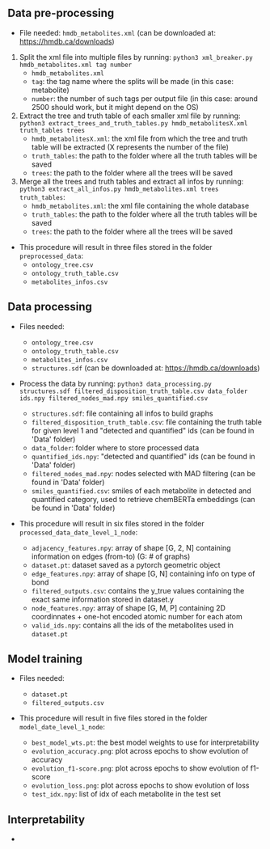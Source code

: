## Data pre-processing
- File needed: `hmdb_metabolites.xml` (can be downloaded at: https://hmdb.ca/downloads)
1. Split the xml file into multiple files by running: `python3 xml_breaker.py hmdb_metabolites.xml tag number` 
    - `hmdb_metabolites.xml`
    - `tag`: the tag name where the splits will be made (in this case: metabolite)
    - `number`: the number of such tags per output file (in this case: around 2500 should work, but it might depend on the OS)
2. Extract the tree and truth table of each smaller xml file by running: `python3 extract_trees_and_truth_tables.py hmdb_metabolitesX.xml truth_tables trees`
    - `hmdb_metabolitesX.xml`: the xml file from which the tree and truth table will be extracted (X represents the number of the file)
    - `truth_tables`: the path to the folder where all the truth tables will be saved
    - `trees`: the path to the folder where all the trees will be saved
3. Merge all the trees and truth tables and extract all infos by running: `python3 extract_all_infos.py hmdb_metabolites.xml trees truth_tables`:
    - `hmdb_metabolites.xml`: the xml file containing the whole database
    - `truth_tables`: the path to the folder where all the truth tables will be saved
    - `trees`: the path to the folder where all the trees will be saved

- This procedure will result in three files stored in the folder `preprocessed_data`:
    - `ontology_tree.csv`
    - `ontology_truth_table.csv`
    - `metabolites_infos.csv`

## Data processing
- Files needed:
    - `ontology_tree.csv`
    - `ontology_truth_table.csv`
    - `metabolites_infos.csv`
    - `structures.sdf` (can be downloaded at: https://hmdb.ca/downloads)
- Process the data by running: `python3 data_processing.py structures.sdf filtered_disposition_truth_table.csv data_folder ids.npy filtered_nodes_mad.npy smiles_quantified.csv`
    - `structures.sdf`: file containing all infos to build graphs
    - `filtered_disposition_truth_table.csv`: file containing the truth table for given level 1 and "detected and quantified" ids (can be found in 'Data' folder)
    - `data_folder`: folder where to store processed data
    - `quantified_ids.npy`: "detected and quantified" ids (can be found in 'Data' folder)
    - `filtered_nodes_mad.npy`: nodes selected with MAD filtering (can be found in 'Data' folder)
    - `smiles_quantified.csv`: smiles of each metabolite in detected and quantified category, used to retrieve chemBERTa embeddings (can be found in 'Data' folder)
    
- This procedure will result in six files stored in the folder `processed_data_date_level_1_node`:
    - `adjacency_features.npy`: array of shape [G, 2, N] containing information on edges (from-to) (G: # of graphs)
    - `dataset.pt`: dataset saved as a pytorch geometric object
    - `edge_features.npy`: array of shape [G, N] containing info on type of bond
    - `filtered_outputs.csv`: contains the y_true values containing the exact same information stored in dataset.y
    - `node_features.npy`: array of shape [G, M, P] containing 2D coordinnates + one-hot encoded atomic number for each atom
    - `valid_ids.npy`: contains all the ids of the metabolites used in `dataset.pt`

## Model training
- Files needed:
    - `dataset.pt`
    - `filtered_outputs.csv`
    
- This procedure will result in five files stored in the folder `model_date_level_1_node`:
    - `best_model_wts.pt`: the best model weights to use for interpretability
    - `evolution_accuracy.png`: plot across epochs to show evolution of accuracy
    - `evolution_f1-score.png`: plot across epochs to show evolution of f1-score
    - `evolution_loss.png`: plot across epochs to show evolution of loss
    - `test_idx.npy`: list of idx of each metabolite in the test set
 
## Interpretability
- 
